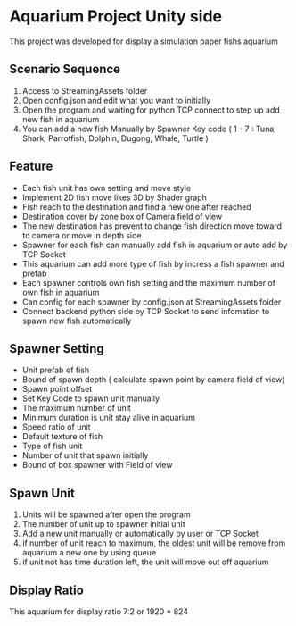 # Aquarium Project Unity side

This project was developed for display a simulation paper fishs aquarium

## Scenario Sequence
1. Access to StreamingAssets folder
2. Open config.json and edit what you want to initially 
3. Open the program and waiting for python TCP connect to step up add new fish in aquarium
4. You can add a new fish Manually by Spawner Key code ( 1 - 7 : Tuna, Shark, Parrotfish, Dolphin, Dugong, Whale, Turtle )

## Feature
- Each fish unit has own setting and move style
- Implement 2D fish move likes 3D by Shader graph
- Fish reach to the destination and find a new one after reached
- Destination cover by zone box of Camera field of view
- The new destination has prevent to change fish direction move toward to camera or move in depth side
- Spawner for each fish can manually add fish in aquarium or auto add by TCP Socket
- This aquarium can add more type of fish by incress a fish spawner and prefab
- Each spawner controls own fish setting and the maximum number of own fish in aquarium
- Can config for each spawner by config.json at StreamingAssets folder
- Connect backend python side by TCP Socket to send infomation to spawn new fish automatically

## Spawner Setting
- Unit prefab of fish
- Bound of spawn depth ( calculate spawn point by camera field of view)
- Spawn point offset
- Set Key Code to spawn unit manually
- The maximum number of unit
- Minimum duration is unit stay alive in aquarium
- Speed ratio of unit
- Default texture of fish
- Type of fish unit
- Number of unit that spawn initially
- Bound of box spawner with Field of view

## Spawn Unit
1. Units will be spawned after open the program 
2. The number of unit up to spawner initial unit
3. Add a new unit manually or automatically by user or TCP Socket
4. if number of unit reach to maximum, the oldest unit will be remove from aquarium a new one by using queue
5. if unit not has time duration left, the unit will move out off aquarium

## Display Ratio
This aquarium for display ratio 7:2 or 1920 * 824
